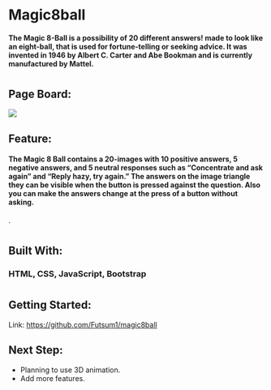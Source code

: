 # Magic8ball

#### The Magic 8-Ball is a possibility of 20 different answers! made to look like an eight-ball, that is used for fortune-telling or seeking advice. It was invented in 1946 by Albert C. Carter and Abe Bookman and is currently manufactured by Mattel.

#

## Page Board:

<img src="https://i.imgur.com/ob0iA3k.png"/>

## Feature:

#### The Magic 8 Ball contains a 20-images with 10 positive answers, 5 negative answers, and 5 neutral  responses such as “Concentrate and ask again” and “Reply hazy, try again.” The answers on the image triangle they can be visible when the button is pressed against the question. Also you can make the answers change at the press of a button without asking.
.

#

## Built With:

### HTML, CSS, JavaScript, Bootstrap

#

## Getting Started:

Link: https://github.com/Futsum1/magic8ball

## Next Step:

- Planning to use 3D animation.
- Add more features.

#
